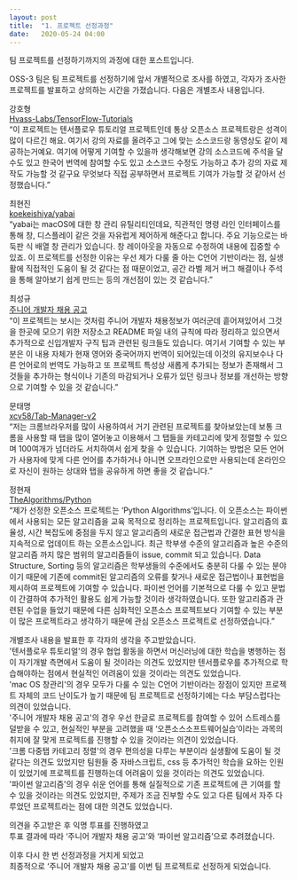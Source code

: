 ```yaml
---
layout: post
title:  "1. 프로젝트 선정과정"
date:   2020-05-24 04:00
---
```

팀 프로젝트를 선정하기까지의 과정에 대한 포스트입니다.

OSS-3 팀은 팀 프로젝트를 선정하기에 앞서 개별적으로 조사를 하였고,
각자가 조사한 프로젝트를 발표하고 상의하는 시간을 가졌습니다.
다음은 개별조사 내용입니다.

강호형   
[Hvass-Labs/TensorFlow-Tutorials](https://github.com/Hvass-Labs/TensorFlow-Tutorials)   
“이 프로젝트는 텐서플로우 튜토리얼 프로젝트인데 통상 오픈소스 프로젝트랑은 성격이 많이 다르긴 해요. 여기서 강의 자료를 올려주고 그에 맞는 소스코드랑 동영상도 같이 제공하는거예요. 여기에 어떻게 기여할 수 있을까 생각해보면 강의 소스코드에 주석을 달 수도 있고 한국어 번역에 참여할 수도 있고 소스코드 수정도 가능하고 추가 강의 자료 제작도 가능할 것 같구요 무엇보다 직접 공부하면서 프로젝트 기여가 가능할 것 같아서 선정했습니다.”

최현진   
[koekeishiya/yabai](http://github.com/koekeishiya/yabai)   
“yabai는 macOS에 대한 창 관리 유틸리티인데요, 직관적인 명령 라인 인터페이스를 통해 창, 디스플레이 같은 것을 자유럽게 제어하게 해준다고 합니다. 주요 기능으로는 바둑판 식 배열 창 관리가 있습니다. 창 레이아웃을 자동으로 수정하여 내용에 집중할 수 있죠. 이 프로젝트를 선정한 이유는 우선 제가 다룰 줄 아는 C언어 기반이라는 점, 실생활에 직접적인 도움이 될 것 같다는 점 때문이었고, 공간 라벨 제거 버그 해결이나 주석을 통해 알아보기 쉽게 만드는 등의 개선점이 있는 것 같습니다.”

최성규   
[주니어 개발자 채용 공고](https://github.com/jojoldu/junior-recruit-scheduler)   
“이 프로젝트는 보시는 것처럼 주니어 개발자 채용정보가 여러군데 흩어져있어서 그것을 한곳에 모으기 위한 저장소고 README 파일 내의 규칙에 따라 정리하고 있으면서 추가적으로 신입개발자 구직 팁과 관련된 링크들도 있습니다. 여기서 기여할 수 있는 부분은 이 내용 자체가 현재 영어와 중국어까지 번역이 되어있는데 이것의 유지보수나 다른 언어로의 번역도 가능하고 또 프로젝트 특성상 새롭게 추가되는 정보가 존재해서 그것들을 추가하는 형식이나 기존의 마감되거나 오류가 있던 링크나 정보를 개선하는 방향으로 기여할 수 있을 것 같습니다.”

문태명   
[xcv58/Tab-Manager-v2](https://github.com/xcv58/Tab-Manager-v2)   
“저는 크롬브라우저를 많이 사용하여서 거기 관련된 프로젝트를 찾아보았는데 보통 크롬을 사용할 때 탭을 많이 열어놓고 이용해서 그 탭들을 카테고리에 맞게 정렬할 수 있으며 100여개가 넘더라도 서치하여서 쉽게 찾을 수 있습니다. 기여하는 방법은 모든 언어가 사용자에 맞게 다른 언어를 추가하거나 아니면 오프라인으로만 사용되는데 온라인으로 자신이 원하는 상대와 탭을 공유하게 하면 좋을 것 같습니다.”

정현재   
[TheAlgorithms/Python](https://github.com/TheAlgorithms/Python)   
“제가 선정한 오픈소스 프로젝트는 ‘Python Algorithms’입니다. 이 오픈소스는 파이썬에서 사용되는 모든 알고리즘을 교육 목적으로 정리하는 프로젝트입니다. 알고리즘의 효율성, 시간 복잡도에 중점을 두지 않고 알고리즘의 새로운 접근법과 간결한 표현 방식을 지속적으로 업데이트 하는 오픈소스입니다. 최근 학부생 수준의 알고리즘과 높은 수준의 알고리즘 까지 많은 범위의 알고리즘들이 issue, commit 되고 있습니다. Data Structure, Sorting 등의 알고리즘은 학부생들의 수준에서도 충분히 다룰 수 있는 분야이기 때문에 기존에 commit된 알고리즘의 오류를 찾거나 새로운 접근법이나 표현법을 제시하여 프로젝트에 기여할 수 있습니다. 파이썬 언어를 기본적으로 다룰 수 있고 문법이 간결하여 추가적인 활용도 쉽게 가능할 것이라 생각하였습니다. 또한 알고리즘과 관련된 수업을 들었기 때문에 다른 심화적인 오픈소스 프로젝트보다 기여할 수 있는 부분이 많은 프로젝트라고 생각하기 때문에 관심 오픈소스 프로젝트로 선정하였습니다.”

개별조사 내용을 발표한 후 각자의 생각을 주고받았습니다.   
'텐서플로우 튜토리얼'의 경우 
협업 활동을 하면서 머신러닝에 대한 학습을 병행하는 점이 자기개발 측면에서 도움이 될 것이라는 의견도 있었지만 텐서플로우를 추가적으로 학습해야하는 점에서 현실적인 어려움이 있을 것이라는 의견도 있었습니다.   
'mac OS 창관리'의 경우
모두가 다룰 수 있는 C언어 기반이라는 장점이 있지만 프로젝트 자체의 코드 난이도가 높기 때문에 팀 프로젝트로 선정하기에는 다소 부담스럽다는 의견이 있었습니다.   
'주니어 개발자 채용 공고'의 경우
우선 한글로 프로젝트를 참여할 수 있어 스트레스를 덜받을 수 있고, 현실적인 부분을 고려했을 때 ‘오픈소스소프트웨어실습’이라는 과목의 취지에 잘 맞게 프로젝트를 진행할 수 있을 것이라는 의견이 있었습니다.   
'크롬 다중탭 카테고리 정렬'의 경우
편의성을 다루는 부분이라 실생활에 도움이 될 것 같다는 의견도 있었지만 팀원들 중 자바스크립트, css 등 추가적인 학습을 요하는 인원이 있었기에 프로젝트를 진행하는데 어려움이 있을 것이라는 의견도 있었습니다.   
'파이썬 알고리즘'의 경우
쉬운 언어를 통해 실질적으로 기존 프로젝트에 큰 기여를 할 수 있을 것이라는 의견도 있었지만, 주제가 조금 진부할 수도 있고 다른 팀에서 자주 다루었던 프로젝트라는 점에 대한 의견도 있었습니다.

의견을 주고받은 후 익명 투표를 진행하였고    
투표 결과에 따라 ‘주니어 개발자 채용 공고’와 ‘파이썬 알고리즘’으로 추려졌습니다.

이후 다시 한 번 선정과정을 거치게 되었고   
최종적으로 ‘주니어 개발자 채용 공고’를 이번 팀 프로젝트로 선정하게 되었습니다.
